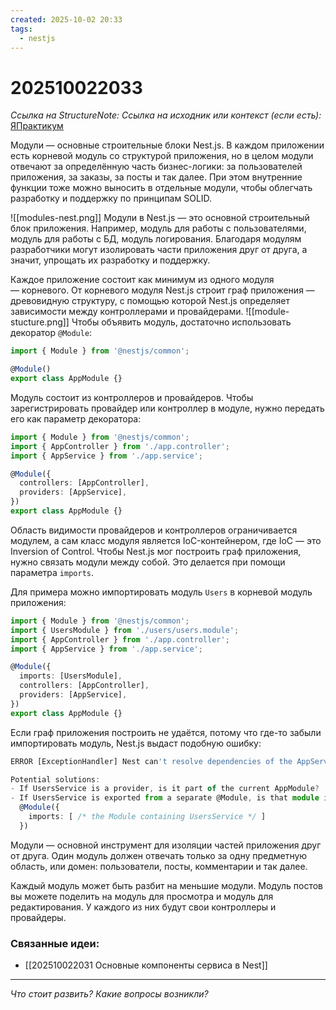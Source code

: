 ```yaml
---
created: 2025-10-02 20:33
tags:
  - nestjs
---
```

# 202510022033
*Ссылка на StructureNote:*
*Ссылка на исходник или контекст (если есть):* [ЯПрактикум](https://practicum.yandex.ru/learn/backend-nodejs/courses/a4214ab0-2146-4152-b90e-651bf4c7ca5e/sprints/564244/topics/1df920a3-5c6a-4fcd-884c-0f66136c2b56/lessons/0fa76aa4-6dec-490f-9466-78a5fe72e7bd/)

Модули — основные строительные блоки Nest.js. В каждом приложении есть корневой модуль со структурой приложения, но в целом модули отвечают за определённую часть бизнес-логики: за пользователей приложения, за заказы, за посты и так далее. При этом внутренние функции тоже можно выносить в отдельные модули, чтобы облегчать разработку и поддержку по принципам SOLID.

![[modules-nest.png]]
Модули в Nest.js — это основной строительный блок приложения. Например, модуль для работы с пользователями, модуль для работы с БД, модуль логирования. Благодаря модулям разработчики могут изолировать части приложения друг от друга, а значит, упрощать их разработку и поддержку.

Каждое приложение состоит как минимум из одного модуля — корневого. От корневого модуля Nest.js строит граф приложения — древовидную структуру, с помощью которой Nest.js определяет зависимости между контроллерами и провайдерами.
![[module-stucture.png]]
Чтобы объявить модуль, достаточно использовать декоратор `@Module`:
```ts
import { Module } from '@nestjs/common';

@Module()
export class AppModule {}
```
Модуль состоит из контроллеров и провайдеров. Чтобы зарегистрировать провайдер или контроллер в модуле, нужно передать его как параметр декоратора:
```ts
import { Module } from '@nestjs/common';
import { AppController } from './app.controller';
import { AppService } from './app.service';

@Module({
  controllers: [AppController],
  providers: [AppService],
})
export class AppModule {}
```
Область видимости провайдеров и контроллеров ограничивается модулем, а сам класс модуля является IoC-контейнером, где IoC — это Inversion of Control. Чтобы Nest.js мог построить граф приложения, нужно связать модули между собой. Это делается при помощи параметра `imports`.

Для примера можно импортировать модуль `Users`  в корневой модуль приложения:
```ts
import { Module } from '@nestjs/common';
import { UsersModule } from './users/users.module';
import { AppController } from './app.controller';
import { AppService } from './app.service';

@Module({
  imports: [UsersModule],
  controllers: [AppController],
  providers: [AppService],
})
export class AppModule {}
```
Если граф приложения построить не удаётся, потому что где-то забыли импортировать модуль, Nest.js выдаст подобную ошибку:
```ts
ERROR [ExceptionHandler] Nest can't resolve dependencies of the AppService (?). Please make sure that the argument UsersService at index [0] is available in the AppModule context.

Potential solutions:
- If UsersService is a provider, is it part of the current AppModule?
- If UsersService is exported from a separate @Module, is that module imported within AppModule?
  @Module({
    imports: [ /* the Module containing UsersService */ ]
  })
```
Модули — основной инструмент для изоляции частей приложения друг от друга. Один модуль должен отвечать только за одну предметную область, или домен: пользователи, посты, комментарии и так далее.

Каждый модуль может быть разбит на меньшие модули. Модуль постов вы можете поделить на модуль для просмотра и модуль для редактирования. У каждого из них будут свои контроллеры и провайдеры.
### Связанные идеи:
* [[202510022031 Основные компоненты сервиса в Nest]]
---

*Что стоит развить? Какие вопросы возникли?*